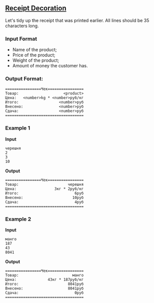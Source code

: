 ## [Receipt Decoration](../../../solutions/2.1/21_s.py)

Let's tidy up the receipt that was printed earlier. All lines should be 35 characters long.

### Input Format

- Name of the product;
- Price of the product;
- Weight of the product;
- Amount of money the customer has.

### Output Format:

```
================Чек================
Товар:                    <product>
Цена:   <number>kg * <number>руб/кг
Итого:                  <number>руб
Внесено:                <number>руб
Сдача:                  <number>руб
===================================
```

### Example 1

__Input__
```plaintext
черешня
2
3
10
```

__Output__
```plaintext
================Чек================
Товар:                      черешня
Цена:                 3кг * 2руб/кг
Итого:                         6руб
Внесено:                      10руб
Сдача:                         4руб
===================================
```

### Example 2

__Input__
```plaintext
манго
187
43
8041
```

__Output__
```plaintext
================Чек================
Товар:                        манго
Цена:              43кг * 187руб/кг
Итого:                      8041руб
Внесено:                    8041руб
Сдача:                         0руб
===================================
```